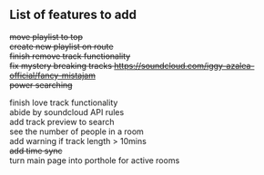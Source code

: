 ## List of features to add
~~move playlist to top~~  
~~create new playlist on route~~  
~~finish remove track functionality~~  
~~fix mystery breaking tracks https://soundcloud.com/iggy-azalea-official/fancy-mistajam~~  
~~power searching~~  

finish love track functionality  
abide by soundcloud API rules  
add track preview to search  
see the number of people in a room  
add warning if track length > 10mins  
~~add time sync~~  
turn main page into porthole for active rooms  
